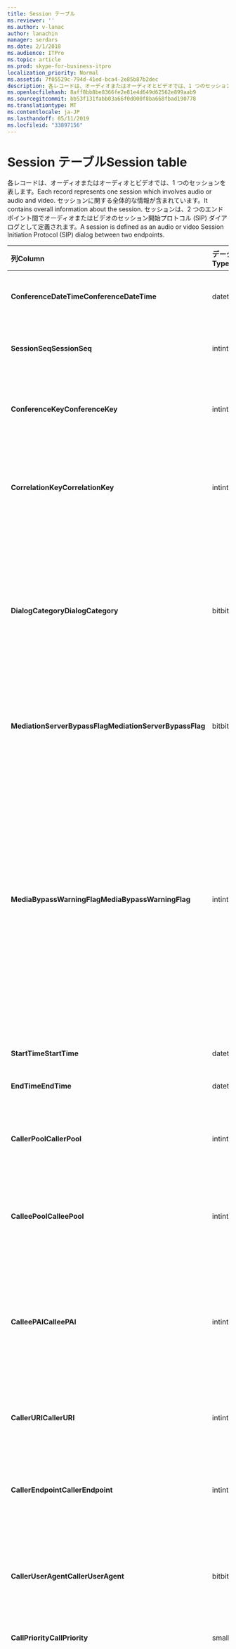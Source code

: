 ```yaml
---
title: Session テーブル
ms.reviewer: ''
ms.author: v-lanac
author: lanachin
manager: serdars
ms.date: 2/1/2018
ms.audience: ITPro
ms.topic: article
ms.prod: skype-for-business-itpro
localization_priority: Normal
ms.assetid: 7f05529c-794d-41ed-bca4-2e85b87b2dec
description: 各レコードは、オーディオまたはオーディオとビデオでは、1 つのセッションを表します。 セッションに関する全体的な情報が含まれています。 セッションは、2 つのエンドポイント間でオーディオまたはビデオのセッション開始プロトコル (SIP) ダイアログとして定義されます。
ms.openlocfilehash: 8aff8bb8be8366fe2e81e4d649d62562e899aab9
ms.sourcegitcommit: bb53f131fabb03a66f0d000f8ba668fbad190778
ms.translationtype: MT
ms.contentlocale: ja-JP
ms.lasthandoff: 05/11/2019
ms.locfileid: "33897156"
---
```

# <a name="session-table"></a><span data-ttu-id="c9c33-105">Session テーブル</span><span class="sxs-lookup"><span data-stu-id="c9c33-105">Session table</span></span>
 
<span data-ttu-id="c9c33-106">各レコードは、オーディオまたはオーディオとビデオでは、1 つのセッションを表します。</span><span class="sxs-lookup"><span data-stu-id="c9c33-106">Each record represents one session which involves audio or audio and video.</span></span> <span data-ttu-id="c9c33-107">セッションに関する全体的な情報が含まれています。</span><span class="sxs-lookup"><span data-stu-id="c9c33-107">It contains overall information about the session.</span></span> <span data-ttu-id="c9c33-108">セッションは、2 つのエンドポイント間でオーディオまたはビデオのセッション開始プロトコル (SIP) ダイアログとして定義されます。</span><span class="sxs-lookup"><span data-stu-id="c9c33-108">A session is defined as an audio or video Session Initiation Protocol (SIP) dialog between two endpoints.</span></span>
  
|<span data-ttu-id="c9c33-109">**列**</span><span class="sxs-lookup"><span data-stu-id="c9c33-109">**Column**</span></span>|<span data-ttu-id="c9c33-110">**データ型**</span><span class="sxs-lookup"><span data-stu-id="c9c33-110">**Data Type**</span></span>|<span data-ttu-id="c9c33-111">**キー/インデックス**</span><span class="sxs-lookup"><span data-stu-id="c9c33-111">**Key/Index**</span></span>|<span data-ttu-id="c9c33-112">**詳細**</span><span class="sxs-lookup"><span data-stu-id="c9c33-112">**Details**</span></span>|
|:-----|:-----|:-----|:-----|
|<span data-ttu-id="c9c33-113">**ConferenceDateTime**</span><span class="sxs-lookup"><span data-stu-id="c9c33-113">**ConferenceDateTime**</span></span> <br/> |<span data-ttu-id="c9c33-114">datetime</span><span class="sxs-lookup"><span data-stu-id="c9c33-114">datetime</span></span>  <br/> |<span data-ttu-id="c9c33-115">Primary</span><span class="sxs-lookup"><span data-stu-id="c9c33-115">Primary</span></span>  <br/> |<span data-ttu-id="c9c33-116">[ダイアログ テーブル](dialog.md)から参照されています。</span><span class="sxs-lookup"><span data-stu-id="c9c33-116">Referenced from the [Dialog table](dialog.md).</span></span>  <br/> |
|<span data-ttu-id="c9c33-117">**SessionSeq**</span><span class="sxs-lookup"><span data-stu-id="c9c33-117">**SessionSeq**</span></span> <br/> |<span data-ttu-id="c9c33-118">int</span><span class="sxs-lookup"><span data-stu-id="c9c33-118">int</span></span>  <br/> |<span data-ttu-id="c9c33-119">Primary</span><span class="sxs-lookup"><span data-stu-id="c9c33-119">Primary</span></span>  <br/> |<span data-ttu-id="c9c33-120">[ダイアログ テーブル](dialog.md)から参照されています。</span><span class="sxs-lookup"><span data-stu-id="c9c33-120">Referenced from the [Dialog table](dialog.md).</span></span>  <br/> |
|<span data-ttu-id="c9c33-121">**ConferenceKey**</span><span class="sxs-lookup"><span data-stu-id="c9c33-121">**ConferenceKey**</span></span> <br/> |<span data-ttu-id="c9c33-122">int</span><span class="sxs-lookup"><span data-stu-id="c9c33-122">int</span></span>  <br/> |<span data-ttu-id="c9c33-123">外部</span><span class="sxs-lookup"><span data-stu-id="c9c33-123">Foreign</span></span>  <br/> |<span data-ttu-id="c9c33-124">会議のキーです。</span><span class="sxs-lookup"><span data-stu-id="c9c33-124">Conference key.</span></span> <span data-ttu-id="c9c33-125">[会議の表](conference.md)から参照されています。</span><span class="sxs-lookup"><span data-stu-id="c9c33-125">Referenced from the [Conference table](conference.md).</span></span>  <br/> |
|<span data-ttu-id="c9c33-126">**CorrelationKey**</span><span class="sxs-lookup"><span data-stu-id="c9c33-126">**CorrelationKey**</span></span> <br/> |<span data-ttu-id="c9c33-127">int</span><span class="sxs-lookup"><span data-stu-id="c9c33-127">int</span></span>  <br/> |<span data-ttu-id="c9c33-128">外部</span><span class="sxs-lookup"><span data-stu-id="c9c33-128">Foreign</span></span>  <br/> |<span data-ttu-id="c9c33-129">相関関係キーです。</span><span class="sxs-lookup"><span data-stu-id="c9c33-129">Correlation key.</span></span> <span data-ttu-id="c9c33-130">[SessionCorrelation テーブル](sessioncorrelation.md)から参照されています。</span><span class="sxs-lookup"><span data-stu-id="c9c33-130">Referenced from the [SessionCorrelation table](sessioncorrelation.md).</span></span>  <br/> |
|<span data-ttu-id="c9c33-131">**DialogCategory**</span><span class="sxs-lookup"><span data-stu-id="c9c33-131">**DialogCategory**</span></span> <br/> |<span data-ttu-id="c9c33-132">bit</span><span class="sxs-lookup"><span data-stu-id="c9c33-132">bit</span></span>  <br/> | <br/> |<span data-ttu-id="c9c33-133">ダイアログのカテゴリです。0 は Skype ビジネス サーバーの仲介サーバーのレグです。1 では、仲介サーバー PSTN ゲートウェイ レグを飛行します。</span><span class="sxs-lookup"><span data-stu-id="c9c33-133">Dialog category; 0 is Skype for Business Server to Mediation Server leg; 1 is Mediation Server to PSTN gateway leg.</span></span>  <br/> |
|<span data-ttu-id="c9c33-134">**MediationServerBypassFlag**</span><span class="sxs-lookup"><span data-stu-id="c9c33-134">**MediationServerBypassFlag**</span></span> <br/> |<span data-ttu-id="c9c33-135">bit</span><span class="sxs-lookup"><span data-stu-id="c9c33-135">bit</span></span>  <br/> ||<span data-ttu-id="c9c33-136">場合に呼び出しをバイパスしないかを示すフラグを設定します。</span><span class="sxs-lookup"><span data-stu-id="c9c33-136">Flag indicating if the call was bypassed or not.</span></span>  <br/> |
|<span data-ttu-id="c9c33-137">**MediaBypassWarningFlag**</span><span class="sxs-lookup"><span data-stu-id="c9c33-137">**MediaBypassWarningFlag**</span></span> <br/> |<span data-ttu-id="c9c33-138">int</span><span class="sxs-lookup"><span data-stu-id="c9c33-138">int</span></span>  <br/> ||<span data-ttu-id="c9c33-139">このフィールドでは、存在する場合、呼び出しをバイパス Id が一致した場合でもバイパスしない理由を示します。</span><span class="sxs-lookup"><span data-stu-id="c9c33-139">This field, if present, indicates why a call was not bypassed even if the bypass IDs matched.</span></span> <span data-ttu-id="c9c33-140">ビジネス サーバーの Skype は、1 つの値が定義されています。</span><span class="sxs-lookup"><span data-stu-id="c9c33-140">For Skype for Business Server, only one value is defined.</span></span>  <br/> <span data-ttu-id="c9c33-141">0x0001 - 既定のネットワーク アダプターの ID を不明なバイパスします。</span><span class="sxs-lookup"><span data-stu-id="c9c33-141">0x0001 - Unknown bypass ID for Default network adapter.</span></span>  <br/> |
|<span data-ttu-id="c9c33-142">**StartTime**</span><span class="sxs-lookup"><span data-stu-id="c9c33-142">**StartTime**</span></span> <br/> |<span data-ttu-id="c9c33-143">datetime</span><span class="sxs-lookup"><span data-stu-id="c9c33-143">datetime</span></span>  <br/> | <br/> |<span data-ttu-id="c9c33-144">開始時刻を呼び出します。</span><span class="sxs-lookup"><span data-stu-id="c9c33-144">Call start time.</span></span>  <br/> |
|<span data-ttu-id="c9c33-145">**EndTime**</span><span class="sxs-lookup"><span data-stu-id="c9c33-145">**EndTime**</span></span> <br/> |<span data-ttu-id="c9c33-146">datetime</span><span class="sxs-lookup"><span data-stu-id="c9c33-146">datetime</span></span>  <br/> | <br/> |<span data-ttu-id="c9c33-147">終了時刻を呼び出します。</span><span class="sxs-lookup"><span data-stu-id="c9c33-147">Call end time.</span></span>  <br/> |
|<span data-ttu-id="c9c33-148">**CallerPool**</span><span class="sxs-lookup"><span data-stu-id="c9c33-148">**CallerPool**</span></span> <br/> |<span data-ttu-id="c9c33-149">int</span><span class="sxs-lookup"><span data-stu-id="c9c33-149">int</span></span>  <br/> |<span data-ttu-id="c9c33-150">外部</span><span class="sxs-lookup"><span data-stu-id="c9c33-150">Foreign</span></span>  <br/> |<span data-ttu-id="c9c33-151">呼び出し元のプールです。</span><span class="sxs-lookup"><span data-stu-id="c9c33-151">The pool of the caller.</span></span> <span data-ttu-id="c9c33-152">[プール テーブル](pool.md)から参照されています。</span><span class="sxs-lookup"><span data-stu-id="c9c33-152">Referenced from the [Pool table](pool.md).</span></span>  <br/> |
|<span data-ttu-id="c9c33-153">**CalleePool**</span><span class="sxs-lookup"><span data-stu-id="c9c33-153">**CalleePool**</span></span> <br/> |<span data-ttu-id="c9c33-154">int</span><span class="sxs-lookup"><span data-stu-id="c9c33-154">int</span></span>  <br/> |<span data-ttu-id="c9c33-155">外部</span><span class="sxs-lookup"><span data-stu-id="c9c33-155">Foreign</span></span>  <br/> |<span data-ttu-id="c9c33-156">電話の受信側のプールです。</span><span class="sxs-lookup"><span data-stu-id="c9c33-156">The pool of the call receiver.</span></span> <span data-ttu-id="c9c33-157">[プール テーブル](pool.md)から参照されています。</span><span class="sxs-lookup"><span data-stu-id="c9c33-157">Referenced from the [Pool table](pool.md).</span></span>  <br/> |
|<span data-ttu-id="c9c33-158">**CalleePAI**</span><span class="sxs-lookup"><span data-stu-id="c9c33-158">**CalleePAI**</span></span> <br/> |<span data-ttu-id="c9c33-159">int</span><span class="sxs-lookup"><span data-stu-id="c9c33-159">int</span></span>  <br/> |<span data-ttu-id="c9c33-160">外部</span><span class="sxs-lookup"><span data-stu-id="c9c33-160">Foreign</span></span>  <br/> |<span data-ttu-id="c9c33-161">SIP p アサート (PAI) の id、受信側のエンドポイントでの SIP URI です。</span><span class="sxs-lookup"><span data-stu-id="c9c33-161">SIP URI in the SIP p-asserted identity (PAI) of the receiving endpoint.</span></span> <span data-ttu-id="c9c33-162">[ユーザー テーブル](user-0.md)から参照されています。</span><span class="sxs-lookup"><span data-stu-id="c9c33-162">Referenced from the [User table](user-0.md).</span></span>  <br/> |
|<span data-ttu-id="c9c33-163">**CallerURI**</span><span class="sxs-lookup"><span data-stu-id="c9c33-163">**CallerURI**</span></span> <br/> |<span data-ttu-id="c9c33-164">int</span><span class="sxs-lookup"><span data-stu-id="c9c33-164">int</span></span>  <br/> |<span data-ttu-id="c9c33-165">外部</span><span class="sxs-lookup"><span data-stu-id="c9c33-165">Foreign</span></span>  <br/> |<span data-ttu-id="c9c33-166">呼び出し元の URI。</span><span class="sxs-lookup"><span data-stu-id="c9c33-166">Caller's URI.</span></span> <span data-ttu-id="c9c33-167">[ユーザー テーブル](user-0.md)から参照されています。</span><span class="sxs-lookup"><span data-stu-id="c9c33-167">Referenced from the [User table](user-0.md).</span></span>  <br/> |
|<span data-ttu-id="c9c33-168">**CallerEndpoint**</span><span class="sxs-lookup"><span data-stu-id="c9c33-168">**CallerEndpoint**</span></span> <br/> |<span data-ttu-id="c9c33-169">int</span><span class="sxs-lookup"><span data-stu-id="c9c33-169">int</span></span>  <br/> |<span data-ttu-id="c9c33-170">外部</span><span class="sxs-lookup"><span data-stu-id="c9c33-170">Foreign</span></span>  <br/> |<span data-ttu-id="c9c33-171">呼び出し元のエンドポイントです。</span><span class="sxs-lookup"><span data-stu-id="c9c33-171">Caller's endpoint.</span></span> <span data-ttu-id="c9c33-172">[エンドポイントのテーブル](endpoint.md)から参照されています。</span><span class="sxs-lookup"><span data-stu-id="c9c33-172">Referenced from the [Endpoint table](endpoint.md).</span></span>  <br/> |
|<span data-ttu-id="c9c33-173">**CallerUserAgent**</span><span class="sxs-lookup"><span data-stu-id="c9c33-173">**CallerUserAgent**</span></span> <br/> |<span data-ttu-id="c9c33-174">bit</span><span class="sxs-lookup"><span data-stu-id="c9c33-174">bit</span></span>  <br/> |<span data-ttu-id="c9c33-175">外部</span><span class="sxs-lookup"><span data-stu-id="c9c33-175">Foreign</span></span>  <br/> |<span data-ttu-id="c9c33-176">呼び出し元のユーザー エージェント。</span><span class="sxs-lookup"><span data-stu-id="c9c33-176">Caller's user agent.</span></span> <span data-ttu-id="c9c33-177">[UserAgent テーブル](useragent.md)から参照されています。</span><span class="sxs-lookup"><span data-stu-id="c9c33-177">Referenced from the [UserAgent table](useragent.md).</span></span>  <br/> |
|<span data-ttu-id="c9c33-178">**CallPriority**</span><span class="sxs-lookup"><span data-stu-id="c9c33-178">**CallPriority**</span></span> <br/> |<span data-ttu-id="c9c33-179">smallint</span><span class="sxs-lookup"><span data-stu-id="c9c33-179">smallint</span></span>  <br/> ||<span data-ttu-id="c9c33-180">この呼び出しの優先順位です。</span><span class="sxs-lookup"><span data-stu-id="c9c33-180">The priority of this call.</span></span>  <br/> |
|<span data-ttu-id="c9c33-181">**ClassifiedPoorCall**</span><span class="sxs-lookup"><span data-stu-id="c9c33-181">**ClassifiedPoorCall**</span></span> <br/> |<span data-ttu-id="c9c33-182">bit</span><span class="sxs-lookup"><span data-stu-id="c9c33-182">bit</span></span>  <br/> ||<span data-ttu-id="c9c33-183">このコラムでは、推奨されていませんし、ビジネスのサーバーに、Skype で使用されていません。</span><span class="sxs-lookup"><span data-stu-id="c9c33-183">This column has been deprecated and is not used in Skype for Business Server.</span></span> <span data-ttu-id="c9c33-184">代わりに、メディアごとの行ベースでこの情報が報告されます。</span><span class="sxs-lookup"><span data-stu-id="c9c33-184">Instead, this information is reported on a per-media line bases.</span></span> <span data-ttu-id="c9c33-185">詳細については、 [MediaLine テーブル](medialine-0.md)を参照してください。</span><span class="sxs-lookup"><span data-stu-id="c9c33-185">Refer to the [MediaLine table](medialine-0.md) for more information.</span></span> <br/> |
|<span data-ttu-id="c9c33-186">**CallerPAI**</span><span class="sxs-lookup"><span data-stu-id="c9c33-186">**CallerPAI**</span></span> <br/> |<span data-ttu-id="c9c33-187">int</span><span class="sxs-lookup"><span data-stu-id="c9c33-187">int</span></span>  <br/> |<span data-ttu-id="c9c33-188">外部</span><span class="sxs-lookup"><span data-stu-id="c9c33-188">Foreign</span></span>  <br/> |<span data-ttu-id="c9c33-189">P-アサート - ユーザーの Id の呼び出しを配置します。</span><span class="sxs-lookup"><span data-stu-id="c9c33-189">P-Asserted-Identity of the user who placed the call.</span></span> <span data-ttu-id="c9c33-190">P アサートされた Id (PAI) は、呼び出しを配置しているユーザーの実際の識別情報を伝えるために使用されます。</span><span class="sxs-lookup"><span data-stu-id="c9c33-190">The P-Asserted-Identity (PAI) is used to convey the true identity of the user who placed the call.</span></span>  <br/> |
|<span data-ttu-id="c9c33-191">**CalleeEndpoint**</span><span class="sxs-lookup"><span data-stu-id="c9c33-191">**CalleeEndpoint**</span></span> <br/> |<span data-ttu-id="c9c33-192">int</span><span class="sxs-lookup"><span data-stu-id="c9c33-192">int</span></span>  <br/> |<span data-ttu-id="c9c33-193">外部</span><span class="sxs-lookup"><span data-stu-id="c9c33-193">Foreign</span></span>  <br/> |<span data-ttu-id="c9c33-194">呼び出しを受信するエンドポイントです。</span><span class="sxs-lookup"><span data-stu-id="c9c33-194">Endpoint that received the call.</span></span>  <br/> |
|<span data-ttu-id="c9c33-195">**CalleeUserAgent**</span><span class="sxs-lookup"><span data-stu-id="c9c33-195">**CalleeUserAgent**</span></span> <br/> |<span data-ttu-id="c9c33-196">int</span><span class="sxs-lookup"><span data-stu-id="c9c33-196">int</span></span>  <br/> |<span data-ttu-id="c9c33-197">外部</span><span class="sxs-lookup"><span data-stu-id="c9c33-197">Foreign</span></span>  <br/> |<span data-ttu-id="c9c33-198">ユーザー エージェント ユーザーによって使用されますが、呼び出しを受信しました。</span><span class="sxs-lookup"><span data-stu-id="c9c33-198">User agent employed by the user who received the call.</span></span> <span data-ttu-id="c9c33-199">ユーザー エージェントは、クライアントのエンドポイント デバイスを表します。</span><span class="sxs-lookup"><span data-stu-id="c9c33-199">User agents represent the client endpoint device.</span></span>  <br/> |
|<span data-ttu-id="c9c33-200">**CalleeUri**</span><span class="sxs-lookup"><span data-stu-id="c9c33-200">**CalleeUri**</span></span> <br/> |<span data-ttu-id="c9c33-201">int</span><span class="sxs-lookup"><span data-stu-id="c9c33-201">int</span></span>  <br/> |<span data-ttu-id="c9c33-202">外部</span><span class="sxs-lookup"><span data-stu-id="c9c33-202">Foreign</span></span>  <br/> |<span data-ttu-id="c9c33-203">呼び出しを受信したユーザーの SIP URI です。</span><span class="sxs-lookup"><span data-stu-id="c9c33-203">SIP URI of the user who received the call.</span></span>  <br/> |
   

